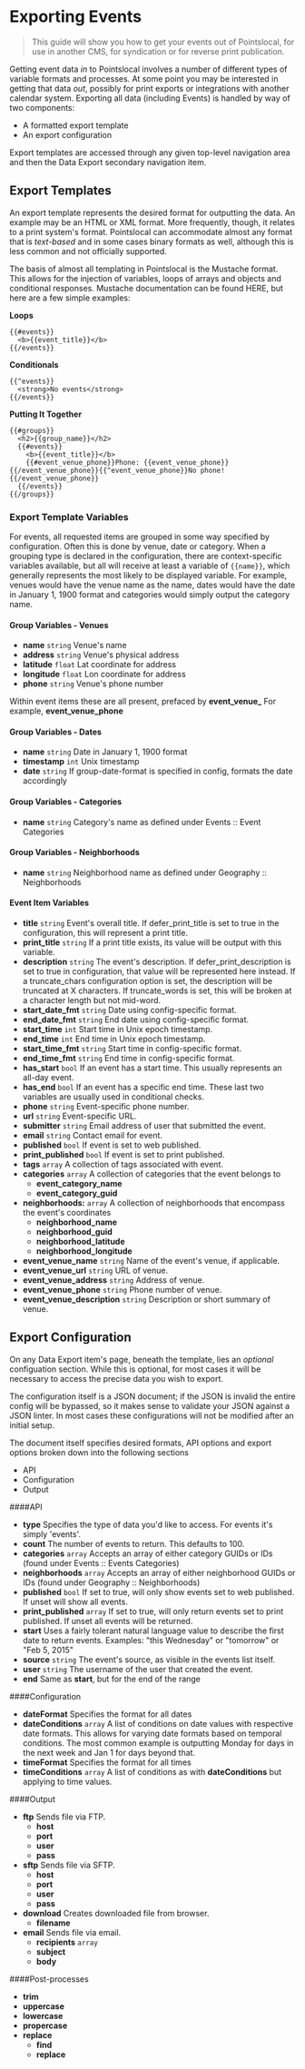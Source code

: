 # Exporting Events
> This guide will show you how to get your events out of Pointslocal, for use in another CMS, for syndication or for reverse print publication.

Getting event data _in_ to Pointslocal involves a number of different types of variable formats and processes.  At some point you may be interested in getting that data _out_, possibly for print exports or integrations with another calendar system. Exporting all data (including Events) is handled by way of two components:

  - A formatted export template
  - An export configuration

Export templates are accessed through any given top-level navigation area and then the Data Export secondary navigation item.

## Export Templates
An export template represents the desired format for outputting the data.  An example may be an HTML or XML format.  More frequently, though, it relates to a print system's format.  Pointslocal can accommodate almost any format that is _text-based_ and in some cases binary formats as well, although this is less common and not officially supported.

The basis of almost all templating in Pointslocal is the Mustache format.  This allows for the injection of variables, loops of arrays and objects and conditional responses.  Mustache documentation can be found HERE, but here are a few simple examples:

**Loops**
```
{{#events}}
  <b>{{event_title}}</b>
{{/events}}
```

**Conditionals**
```
{{^events}}
  <strong>No events</strong>
{{/events}}
```

**Putting It Together**
```
{{#groups}}
  <h2>{{group_name}}</h2>
  {{#events}}
    <b>{{event_title}}</b>
    {{#event_venue_phone}}Phone: {{event_venue_phone}}{{/event_venue_phone}}{{^event_venue_phone}}No phone!{{/event_venue_phone}}
  {{/events}}
{{/groups}}
```

### Export Template Variables
For events, all requested items are grouped in some way specified by configuration.  Often this is done by venue, date or category.  When a grouping type is declared in the configuration, there are context-specific variables available, but all will receive at least a variable of ```{{name}}```, which generally represents the most likely to be displayed variable.  For example, venues would have the venue name as the name, dates would have the date in January 1, 1900 format and categories would simply output the category name.

#### Group Variables - Venues
  - **name** ```string``` Venue's name
  - **address** ```string``` Venue's physical address
  - **latitude** ```float``` Lat coordinate for address
  - **longitude** ```float``` Lon coordinate for address
  - **phone** ```string``` Venue's phone number

Within event items these are all present, prefaced by **event_venue_** For example, **event_venue_phone**

#### Group Variables - Dates
  - **name** ```string``` Date in January 1, 1900 format
  - **timestamp** ```int``` Unix timestamp
  - **date** ```string``` If group-date-format is specified in config, formats the date accordingly

#### Group Variables - Categories
  - **name** ```string``` Category's name as defined under Events :: Event Categories

#### Group Variables - Neighborhoods
  - **name** ```string``` Neighborhood name as defined under Geography :: Neighborhoods

#### Event Item Variables
  - **title** ```string``` Event's overall title.  If defer_print_title is set to true in the configuration, this will represent a print title.
  - **print_title** ```string``` If a print title exists, its value will be output with this variable.
  - **description** ```string``` The event's description.  If defer_print_description is set to true in configuration, that value will be represented here instead.  If a truncate_chars configuration option is set, the description will be truncated at X characters.  If truncate_words is set, this will be broken at a character length but not mid-word.
  - **start_date_fmt** ```string``` Date using config-specific format.
  - **end_date_fmt** ```string``` End date using config-specific format.
  - **start_time** ```int``` Start time in Unix epoch timestamp.
  - **end_time** ```int``` End time in Unix epoch timestamp.
  - **start_time_fmt** ```string``` Start time in config-specific format.
  - **end_time_fmt** ```string``` End time in config-specific format.
  - **has_start** ```bool``` If an event has a start time.  This usually represents an all-day event.
  - **has_end** ```bool``` If an event has a specific end time.  These last two variables are usually used in conditional checks.
  - **phone** ```string``` Event-specific phone number.
  - **url** ```string``` Event-specific URL.
  - **submitter** ```string``` Email address of user that submitted the event.
  - **email** ```string``` Contact email for event.
  - **published** ```bool``` If event is set to web published.
  - **print_published** ```bool``` If event is set to print published.
  - **tags** ```array``` A collection of tags associated with event.
  - **categories** ```array``` A collection of categories that the event belongs to
    - **event_category_name**
    - **event_category_guid**
  - **neighborhoods:** ```array``` A collection of neighborhoods that encompass the event's coordinates
    - **neighborhood_name**
    - **neighborhood_guid**
    - **neighborhood_latitude**
    - **neighborhood_longitude**
  - **event_venue_name** ```string``` Name of the event's venue, if applicable.
  - **event_venue_url** ```string``` URL of venue.
  - **event_venue_address** ```string``` Address of venue.
  - **event_venue_phone** ```string``` Phone number of venue.
  - **event_venue_description** ```string``` Description or short summary of venue.

## Export Configuration
On any Data Export item's page, beneath the template, lies an _optional_ configuation section.  While this is optional, for most cases it will be necessary to access the precise data you wish to export.

The configuration itself is a JSON document; if the JSON is invalid the entire config will be bypassed, so it makes sense to validate your JSON against a JSON linter.  In most cases these configurations will not be modified after an initial setup.

The document itself specifies desired formats, API options and export options broken down into the following sections

- API
- Configuration
- Output

####API
  - **type** Specifies the type of data you'd like to access. For events it's simply 'events'.
  - **count** The number of events to return.  This defaults to 100.
  - **categories** ```array``` Accepts an array of either category GUIDs or IDs (found under Events :: Events Categories)
  - **neighborhoods** ```array``` Accepts an array of either neighborhood GUIDs or IDs (found under Geography :: Neighborhoods)
  - **published** ```bool``` If set to true, will only show events set to web published.  If unset will show all events.
  - **print_published** ```array``` If set to true, will only return events set to print published. If unset all events will be returned.
  - **start** Uses a fairly tolerant natural language value to describe the first date to return events.  Examples: "this Wednesday" or "tomorrow" or "Feb 5, 2015"
  - **source** ```string``` The event's source, as visible in the events list itself.
  - **user** ```string``` The username of the user that created the event.
  - **end** Same as **start**, but for the end of the range

####Configuration
  - **dateFormat** Specifies the format for all dates
  - **dateConditions** ```array``` A list of conditions on date values with respective date formats. This allows for varying date formats based on temporal conditions. The most common example is outputting Monday for days in the next week and Jan 1 for days beyond that.
  - **timeFormat** Specifies the format for all times
  - **timeConditions** ```array``` A list of conditions as with **dateConditions** but applying to time values.

####Output
  - **ftp** Sends file via FTP.
    - **host**
    - **port**
    - **user**
    - **pass**
  - **sftp** Sends file via SFTP.
    - **host**
    - **port**
    - **user**
    - **pass**
  - **download** Creates downloaded file from browser.
    - **filename**
  - **email** Sends file via email.
    - **recipients** ```array```
    - **subject**
    - **body**

####Post-processes
  - **trim**
  - **uppercase**
  - **lowercase**
  - **propercase**
  - **replace**
    - **find**
    - **replace**